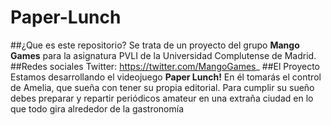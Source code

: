 # Paper-Lunch
##¿Que es este repositorio?
Se trata de un proyecto del grupo **Mango Games** para la asignatura PVLI de la Universidad Complutense de Madrid.
##Redes sociales
Twitter: https://twitter.com/MangoGames_
##El Proyecto
Estamos desarrollando el videojuego **Paper Lunch!** En él tomarás el control de Amelia, que sueña con tener su propia editorial. Para cumplir su sueño
debes preparar y repartir periódicos amateur en una extraña ciudad en lo que todo gira alrededor de la gastronomía
